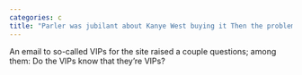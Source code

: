 ```yaml
---
categories: c
title: "Parler was jubilant about Kanye West buying it Then the problems started"
---
```

An email to so-called VIPs for the site raised a couple questions; among them: Do the VIPs know that they’re VIPs?